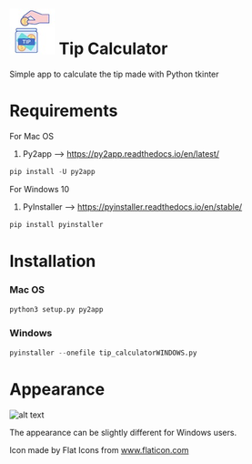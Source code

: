 # ![GitHub Logo](/readme/logo.jpg) Tip Calculator
Simple app to calculate the tip made with Python tkinter

# Requirements
For Mac OS
1. Py2app --> https://py2app.readthedocs.io/en/latest/
```python
pip install -U py2app
```

For Windows 10
1. PyInstaller --> https://pyinstaller.readthedocs.io/en/stable/

```python
pip install pyinstaller
```

# Installation
### Mac OS
```python
python3 setup.py py2app
```
### Windows
```python
pyinstaller --onefile tip_calculatorWINDOWS.py
```

# Appearance
![alt text](/readme/appearance.gif)

The appearance can be slightly different for Windows users.

Icon made by Flat Icons from www.flaticon.com
